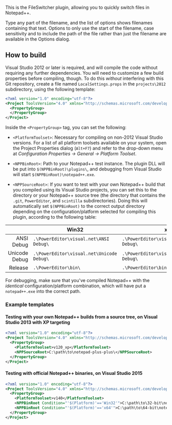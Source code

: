 This is the FileSwitcher plugin, allowing you to quickly switch files in
Notepad++.

Type any part of the filename, and the list of options shows filenames
containing that text.  Options to only use the start of the filename, case
sensitivity and to include the path of the file rather than just the filename
are available in the Options dialog.

## How to build

Visual Studio 2012 or later is required, and will compile the code without
requiring any further dependencies.  You will need to customize a few build
properties before compiling, though.  To do this *without* interfering with this
Git repository, create a file named `LocalSettings.props` in the `projects\2012`
subdirectory, using the following template:

```xml
<?xml version="1.0" encoding="utf-8"?>
<Project ToolsVersion="4.0" xmlns="http://schemas.microsoft.com/developer/msbuild/2003">
  <PropertyGroup>
  </PropertyGroup>
</Project>
```

Inside the `<PropertyGroup>` tag, you can set the following:

* `<PlatformToolset>`: Necessary for compiling on non-2012 Visual Studio
versions. For a list of all platform toolsets available on your system, open the
Project Properties dialog (`Alt+F7`) and refer to the drop-down menu at
*Configuration Properties → General → Platform Toolset*.

* `<NPPBinRoot>`: Path to your Notepad++ test instance. The plugin DLL will be
put into `$(NPPBinRoot)\plugins\`, and debugging from Visual Studio will start
`$(NPPBinRoot)\notepad++.exe`.

* `<NPPSourceRoot>`: If you want to test with your own Notepad++ build that you
compiled using its Visual Studio projects, you can set this to the directory or
your Notepad++ source tree (the directory that contains the `.git`,
`PowerEditor`, and `scintilla` subdirectories).  Doing this will automatically
set `$(NPPBinRoot)` to the correct output directory depending on the
configuration/platform selected for compiling this plugin, according to the
following table:

|               | Win32                                     | x64                                              |
|--------------:|-------------------------------------------|--------------------------------------------------|
| ANSI Debug    | `.\PowerEditor\visual.net\ANSI Debug\`    | `.\PowerEditor\visual.net\x64\ANSI Debug\`       |
| Unicode Debug | `.\PowerEditor\visual.net\Unicode Debug\` | `.\PowerEditor\visual.net\x64\Unicode Debug\`    |
| Release       | `.\PowerEditor\bin\`                      | `.\PowerEditor\bin64\`                           |

For debugging, make sure that you've compiled Notepad++ with the *identical*
configuration/platform combination, which will have put a `notepad++.exe` into
the correct path.

### Example templates

#### Testing with your own Notepad++ builds from a source tree, on Visual Studio 2013 with XP targeting

```xml
<?xml version="1.0" encoding="utf-8"?>
<Project ToolsVersion="4.0" xmlns="http://schemas.microsoft.com/developer/msbuild/2003">
  <PropertyGroup>
    <PlatformToolset>v120_xp</PlatformToolset>
    <NPPSourceRoot>C:\path\to\notepad-plus-plus\</NPPSourceRoot>
  </PropertyGroup>
</Project>
```

#### Testing with official Notepad++ binaries, on Visual Studio 2015

```xml
<?xml version="1.0" encoding="utf-8"?>
<Project ToolsVersion="4.0" xmlns="http://schemas.microsoft.com/developer/msbuild/2003">
  <PropertyGroup>
    <PlatformToolset>v140</PlatformToolset>
    <NPPBinRoot Condition="'$(Platform)'=='Win32'">C:\path\to\32-bit\notepad++\</NPPBinRoot>
    <NPPBinRoot Condition="'$(Platform)'=='x64'">C:\path\to\64-bit\notepad++\</NPPBinRoot>
  </PropertyGroup>
</Project>
```
